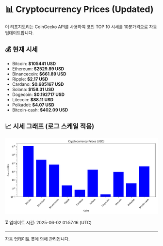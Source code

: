
# 📊 Cryptocurrency Prices (Updated)

이 리포지토리는 CoinGecko API를 사용하여 코인 TOP 10 시세를 10분가격으로 자동 업데이트합니다.

## 💰 현재 시세
- Bitcoin: **$105441 USD**
- Ethereum: **$2529.89 USD**
- Binancecoin: **$661.89 USD**
- Ripple: **$2.17 USD**
- Cardano: **$0.685167 USD**
- Solana: **$158.31 USD**
- Dogecoin: **$0.192717 USD**
- Litecoin: **$88.11 USD**
- Polkadot: **$4.07 USD**
- Bitcoin-cash: **$402.09 USD**

## 📈 시세 그래프 (로그 스케일 적용)
![Crypto Prices](crypto_prices.png)

⏳ 업데이트 시간: 2025-06-02 01:57:16 (UTC)

---
자동 업데이트 봇에 의해 관리됩니다.
